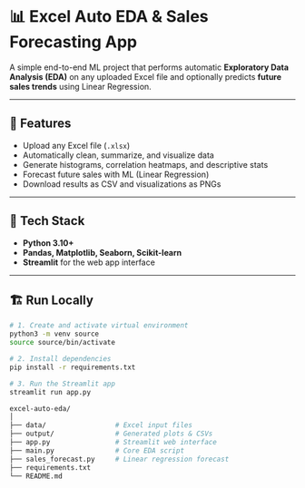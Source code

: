 # 📊 Excel Auto EDA & Sales Forecasting App

A simple end-to-end ML project that performs automatic **Exploratory Data Analysis (EDA)** on any uploaded Excel file and optionally predicts **future sales trends** using Linear Regression.

---

## 🚀 Features
- Upload any Excel file (`.xlsx`)
- Automatically clean, summarize, and visualize data
- Generate histograms, correlation heatmaps, and descriptive stats
- Forecast future sales with ML (Linear Regression)
- Download results as CSV and visualizations as PNGs

---

## 🧠 Tech Stack
- **Python 3.10+**
- **Pandas, Matplotlib, Seaborn, Scikit-learn**
- **Streamlit** for the web app interface

---

## 🏗️ Run Locally
```bash
# 1. Create and activate virtual environment
python3 -m venv source
source source/bin/activate

# 2. Install dependencies
pip install -r requirements.txt

# 3. Run the Streamlit app
streamlit run app.py

excel-auto-eda/
│
├── data/                 # Excel input files
├── output/               # Generated plots & CSVs
├── app.py                # Streamlit web interface
├── main.py               # Core EDA script
├── sales_forecast.py     # Linear regression forecast
├── requirements.txt
└── README.md

